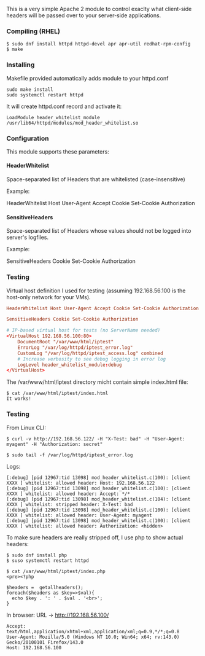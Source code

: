 
This is a very simple Apache 2 module to control exaclty what client-side headers will
be passed over to your server-side applications.

### Compiling (RHEL)

```
$ sudo dnf install httpd httpd-devel apr apr-util redhat-rpm-config
$ make
```


### Installing

Makefile provided automatically adds module to your httpd.conf

```
sudo make install
sudo systemctl restart httpd
```

It will create httpd.conf record and activate it:

```
LoadModule header_whitelist_module /usr/lib64/httpd/modules/mod_header_whitelist.so
```

### Configuration 

This module supports these parameters:

#### HeaderWhitelist

Space-separated list of Headers that are whitelisted (case-insensitive)

Example:

HeaderWhitelist Host User-Agent Accept Cookie Set-Cookie Authorization

#### SensitiveHeaders

Space-separated list of Headers whose values should not be logged into server's logfiles.

Example: 

SensitiveHeaders Cookie Set-Cookie Authorization


### Testing

Virtual host definition I used for testing (assuming 192.168.56.100 is the host-only network 
for your VMs).

```httpd.conf
HeaderWhitelist Host User-Agent Accept Cookie Set-Cookie Authorization

SensitiveHeaders Cookie Set-Cookie Authorization

# IP-based virtual host for tests (no ServerName needed)
<VirtualHost 192.168.56.100:80>
    DocumentRoot "/var/www/html/iptest"
    ErrorLog "/var/log/httpd/iptest_error.log"
    CustomLog "/var/log/httpd/iptest_access.log" combined
    # Increase verbosity to see debug logging in error log
    LogLevel header_whitelist_module:debug
</VirtualHost>
```

The /var/www/html/iptest directory micht contain simple index.html file:

```
$ cat /var/www/html/iptest/index.html
It works!
```

### Testing

From Linux CLI:

```
$ curl -v http://192.168.56.122/ -H "X-Test: bad" -H "User-Agent: myagent" -H "Authorization: secret"

$ sudo tail -f /var/log/httpd/iptest_error.log
```

Logs:
```
[:debug] [pid 12967:tid 13098] mod_header_whitelist.c(100): [client XXXX ] whitelist: allowed header: Host: 192.168.56.122
[:debug] [pid 12967:tid 13098] mod_header_whitelist.c(100): [client XXXX ] whitelist: allowed header: Accept: */*
[:debug] [pid 12967:tid 13098] mod_header_whitelist.c(104): [client XXXX ] whitelist: stripped header: X-Test: bad
[:debug] [pid 12967:tid 13098] mod_header_whitelist.c(100): [client XXXX ] whitelist: allowed header: User-Agent: myagent
[:debug] [pid 12967:tid 13098] mod_header_whitelist.c(100): [client XXXX ] whitelist: allowed header: Authorization: <hidden>
```

To make sure headers are really stripped off, I use php to show actual headers:


```
$ sudo dnf install php
$ suso systemctl restart httpd
```

```
$ cat /var/www/html/iptest/index.php
<pre><?php

$headers =  getallheaders();
foreach($headers as $key=>$val){
  echo $key . ': ' . $val . '<br>';
}
```

In browser:
URL -> http://192.168.56.100/

```text
Accept: text/html,application/xhtml+xml,application/xml;q=0.9,*/*;q=0.8
User-Agent: Mozilla/5.0 (Windows NT 10.0; Win64; x64; rv:143.0) Gecko/20100101 Firefox/143.0
Host: 192.168.56.100
```

